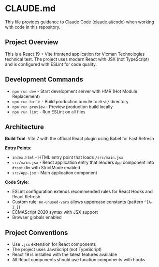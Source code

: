 # CLAUDE.md

This file provides guidance to Claude Code (claude.ai/code) when working with code in this repository.

## Project Overview

This is a React 19 + Vite frontend application for Vicman Technologies technical test. The project uses modern React with JSX (not TypeScript) and is configured with ESLint for code quality.

## Development Commands

- `npm run dev` - Start development server with HMR (Hot Module Replacement)
- `npm run build` - Build production bundle to `dist/` directory
- `npm run preview` - Preview production build locally
- `npm run lint` - Run ESLint on all files

## Architecture

**Build Tool**: Vite 7 with the official React plugin using Babel for Fast Refresh

**Entry Points**:
- `index.html` - HTML entry point that loads `/src/main.jsx`
- `src/main.jsx` - React application entry that renders `App` component into `#root` div with StrictMode enabled
- `src/App.jsx` - Main application component

**Code Style**:
- ESLint configuration extends recommended rules for React Hooks and React Refresh
- Custom rule: `no-unused-vars` allows uppercase constants (pattern `^[A-Z_]`)
- ECMAScript 2020 syntax with JSX support
- Browser globals enabled

## Project Conventions

- Use `.jsx` extension for React components
- The project uses JavaScript (not TypeScript)
- React 19 is installed with the latest features available
- All React components should use function components with hooks
